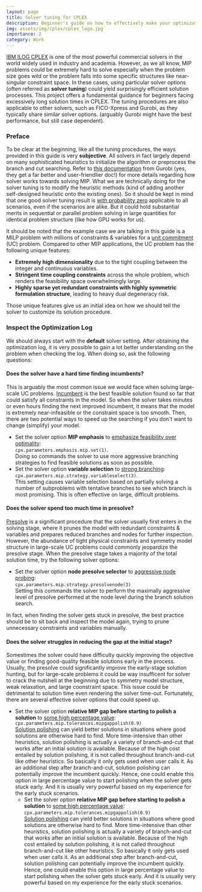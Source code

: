 ```yaml
---
layout: page
title: Solver tuning for CPLEX
description: Beginner's guide on how to effectively make your optimization solver a pro
img: assets/img/cplex/cplex_logo.jpg
importance: 2
category: Work
---
```


[IBM ILOG CPLEX](https://www.ibm.com/products/ilog-cplex-optimization-studio) is one of the most powerful commercial solvers in the world widely used in industry and academia. However, as we all know, <span class="dashed-popover" data-toggle="popover" data-placement="top" title="Mixed-Integer Programming">MIP</span> problems could be extremely hard to solve especially when the problem size goes wild or the problem falls into some specific structures like near-singular constraint space. In these cases, using particular solver options (often referred as <b>solver tuning</b>) could yield surprisingly efficient solution processes. This project offers a fundamental guidance for beginners facing excessively long solution times in CPLEX. The tuning procedures are also applicable to other solvers, such as FICO-Xpress and Gurobi, as they typically share similar solver options. (arguably Gurobi might have the best performance, but still case dependent).

### Preface

To be clear at the beginning, like all the tuning procedures, the ways provided in this guide is very <b>subjective</b>. All solvers in fact largely depend on many sophisticated heuristics to initialize the algorithm or preprocess the branch and cut searching. Refer to [this documentation](https://www.gurobi.com/resources/mixed-integer-programming-mip-a-primer-on-the-basics/) from Gurobi (yes, they get a far better and user-friendlier doc!) for more details regarding how solver works towards solving MIP. What we are technically doing for the solver tuning is to modify the heuristic methods (kind of adding another self-designed heuristic onto the existing ones). So it should be kept in mind that one good solver tuning result is <u>with probability zero</u> applicable to all scenarios, even if the scenarios are alike. But it could hold substantial merits in sequential or parallel problem solving in large quantities for identical problem structure (like how GPU works for us). 

It should be noted that the example case we are talking in this guide is a <span class="dashed-popover" data-toggle="popover" data-placement="top" title="Mixed-Integer Linear Programming">MILP</span> problem with millions of constraints & variables for a [unit commitment](https://en.wikipedia.org/wiki/Unit_commitment_problem_in_electrical_power_production) (UC) problem. Compared to other MIP applications, the UC problem has the following unique features:
- <b>Extremely high dimensionality</b> due to the tight coupling between the integer and continuous variables.
- <b>Stringent time coupling constraints</b> across the whole problem, which renders the feasibility space overwhelmingly large.
- <b>Highly sparse yet redundant constraints with highly symmetric formulation structure</b>, leading to heavy dual degeneracy risk.

Those unique features give us an initial idea on how we should tell the solver to customize its solution procedure.

### Inspect the Optimization Log

We should always start with the <b>default</b> solver setting. After obtaining the optimization log, it is very possible to gain a lot better understanding on the problem when checking the log. When doing so, ask the following questions:

#### Does the solver have a hard time finding incumbents?

This is arguably the most common issue we would face when solving large-scale UC problems. [Incumbent](https://www.ibm.com/docs/en/cofz/12.9.0?topic=optimizer-when-integer-solution-is-found-incumbent) is the best feasible solution found so far that could satisfy all constraints in the model. So when the solver takes minutes or even hours finding the next improved incumbent, it means that the model is extremely near-infeasible or the constraint space is too smooth. Then, there are two potential ways to speed up the searching if you don't want to change (simplify) your model.

- Set the solver option <b>MIP emphasis</b> to <u>emphasize feasibility over optimality</u>:<br> 
  `cpx.parameters.emphasis.mip.set(1)`.<br> 
  Doing so commands the solver to use more aggressive branching strategies to find feasible solutions as soon as possible.
- Set the solver option <b>variable selection</b> to <u>strong branching</u>:<br> 
  `cpx.parameters.mip.strategy.variableselect(3)`.<br> 
  This setting causes variable selection based on partially solving a number of subproblems with tentative branches to see which branch is most promising. This is often effective on large, difficult problems.

#### Does the solver spend too much time in presolve?

[Presolve](https://support.gurobi.com/hc/en-us/articles/360024738352-How-does-presolve-work) is a significant procedure that the solver usually first enters in the solving stage, where it prunes the model with redundant constraints & variables and prepares reduced branches and nodes for further inspection. However, the abundance of tight physical constraints and symmetry model structure in large-scale UC problems could commonly jeopardize the presolve stage. When the presolve stage takes a majority of the total solution time, try the following solver options:

- Set the solver option <b>node presolve selector</b> to <u>aggressive node probing</u>:<br>
  `cpx.parameters.mip.strategy.presolvenode(3)`<br>
  Setting this commands the solver to perform the maximally aggressive level of presolve performed at the node level during the branch solution search.
  
In fact, when finding the solver gets stuck in presolve, the best practice should be to sit back and inspect the model again, trying to prune unnecessary constraints and variables manually.
  
#### Does the solver struggles in reducing the gap at the initial stage?

Somestimes the solver could have difficulty quickly improving the objective value or finding good-quality feasible solutions early in the process. Usually, the presolve could significantly improve the early-stage solution hunting, but for large-scale problems it could be way insufficent for solver to crack the nutshell at the beginning due to symmetry model structure, weak relaxation, and large coonstraint space. This issue could be detrimental to solution time even rendering the solver time-out. Fortunately, there are several effective solver options that could speed up.

- Set the solver option <b>relative MIP gap before starting to polish a solution</b> to <u>some high percentage value</u>:<br>
  `cpx.parameters.mip.tolerances.mipgappolish(0.9)`<br>
  [Solution polishing](https://www.ibm.com/docs/en/icos/22.1.1?topic=heuristics-solution-polishing) can yield better solutions in situations where good solutions are otherwise hard to find. More time-intensive than other heuristics, solution polishing is actually a variety of branch-and-cut that works after an initial solution is available. Because of the high cost entailed by solution polishing, it is not called throughout branch-and-cut like other heuristics. So basically it only gets used when user calls it. As an additional step after branch-and-cut, solution polishing can potentially improve the incumbent quickly. Hence, one could enable this option in large percentage value to start polishing when the solver gets stuck early. And it is usually very powerful based on my experience for the early stuck scenarios.
  - Set the solver option <b>relative MIP gap before starting to polish a solution</b> to <u>some high percentage value</u>:<br>
  `cpx.parameters.mip.tolerances.mipgappolish(0.9)`<br>
  [Solution polishing](https://www.ibm.com/docs/en/icos/22.1.1?topic=heuristics-solution-polishing) can yield better solutions in situations where good solutions are otherwise hard to find. More time-intensive than other heuristics, solution polishing is actually a variety of branch-and-cut that works after an initial solution is available. Because of the high cost entailed by solution polishing, it is not called throughout branch-and-cut like other heuristics. So basically it only gets used when user calls it. As an additional step after branch-and-cut, solution polishing can potentially improve the incumbent quickly. Hence, one could enable this option in large percentage value to start polishing when the solver gets stuck early. And it is usually very powerful based on my experience for the early stuck scenarios.
